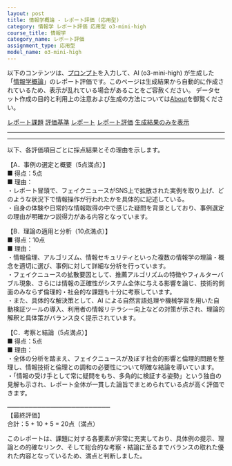 ```yaml
---
layout: post
title: 情報学概論 - レポート評価 (応用型)
category: 情報学 レポート評価 応用型 o3-mini-high
course_title: 情報学
category_name: レポート評価
assignment_type: 応用型
model_name: o3-mini-high
---
```


以下のコンテンツは、[プロンプト](https://github.com/takedatoshiyuki/synthetic_assignments/tree/main/generated/情報学/o3-mini-high/prompt_レポート評価-応用型.md)を入力して、AI (o3-mini-high) が生成した「[情報学概論](/contents/情報学/)」のレポート評価です。このページは生成結果から自動的に作成されているため、表示が乱れている場合があることをご容赦ください。
データセット作成の目的と利用上の注意および生成の方法については[About](/About)を御覧ください。

[レポート課題](../レポート課題-応用型)
[評価基準](../評価基準-応用型)
[レポート](../レポート-応用型)
[レポート評価](../レポート評価-応用型)
[生成結果のみを表示](https://github.com/takedatoshiyuki/synthetic_assignments/tree/main/generated/情報学/o3-mini-high/レポート評価-応用型.md)
  

***
***
  
以下、各評価項目ごとに採点結果とその理由を示します。

【A．事例の選定と概要（5点満点）】  
■ 得点：5点  
■ 理由：  
・レポート冒頭で、フェイクニュースがSNS上で拡散された実例を取り上げ、どのような状況下で情報操作が行われたかを具体的に記述している。  
・自身の体験や日常的な情報取得の中で感じた疑問を背景としており、事例選定の理由が明確かつ説得力がある内容となっています。

【B．理論の適用と分析（10点満点）】  
■ 得点：10点  
■ 理由：  
・情報倫理、アルゴリズム、情報セキュリティといった複数の情報学の理論・概念を適切に選び、事例に対して詳細な分析を行っています。  
・フェイクニュースの拡散要因として、推薦アルゴリズムの特徴やフィルターバブル現象、さらには情報の正確性がシステム全体に与える影響を論じ、技術的側面のみならず倫理的・社会的な課題も十分に考察しています。  
・また、具体的な解決策として、AI による自然言語処理や機械学習を用いた自動検証ツールの導入、利用者の情報リテラシー向上などの対策が示され、理論的解釈と具体策がバランス良く提示されています。

【C．考察と結論（5点満点）】  
■ 得点：5点  
■ 理由：  
・全体の分析を踏まえ、フェイクニュースが及ぼす社会的影響と倫理的問題を整理し、情報技術と倫理との調和の必要性について明確な結論を導いています。  
・「情報の受け手として常に疑問をもち、多角的に検証する姿勢」という独自の見解も示され、レポート全体が一貫した論旨でまとめられている点が高く評価できます。

────────────────────────  
【最終評価】  
合計：5 + 10 + 5 = 20点（満点）

このレポートは、課題に対する各要素が非常に充実しており、具体例の提示、理論との的確なリンク、そして総合的な考察・結論に至るまでバランスの取れた優れた内容となっているため、満点と判断しました。
